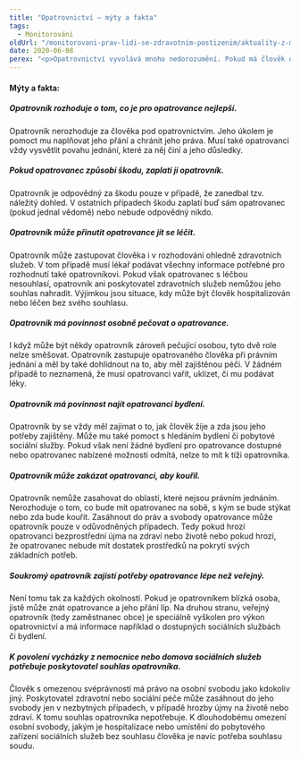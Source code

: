 ```yaml
---
title: "Opatrovnictví – mýty a fakta"
tags:
  - Monitorování
oldUrl: "/monitorovani-prav-lidi-se-zdravotnim-postizenim/aktuality-z-monitorovani/aktuality-z-monitorovani-2020/opatrovnictvi-myty-a-fakta/"
date: 2020-06-08
perex: "<p>Opatrovnictví vyvolává mnoho nedorozumění. Pokud má člověk opatrovníka, neznamená to, že pozbyl všechna svá práva a že za něj o všem rozhoduje někdo jiný. Opatrovník má opatrovanému především pomáhat naplňovat jeho potřeby a chránit jeho práva, nikoli jednat proti jeho vůli. Nejčastější mýty a fakta týkající se opatrovnictví přinášíme níže. </p>"
---
```


<!-- imported from the old website -->

<h4>Mýty a fakta:</h4><h5>Opatrovník rozhoduje o tom, co je pro opatrovance nejlepší.</h5><p>Opatrovník nerozhoduje za člověka pod opatrovnictvím. Jeho úkolem je pomoct mu naplňovat jeho přání a chránit jeho práva. Musí také opatrovanci vždy vysvětlit povahu jednání, které za něj činí a jeho důsledky.</p><h5>Pokud opatrovanec způsobí škodu, zaplatí ji opatrovník.</h5><p>Opatrovník je odpovědný za škodu pouze v případě, že zanedbal tzv. náležitý dohled. V ostatních případech škodu zaplatí buď sám opatrovanec (pokud jednal vědomě) nebo nebude odpovědný nikdo.</p><h5>Opatrovník může přinutit opatrovance jít se léčit.</h5><p>Opatrovník může zastupovat člověka i v rozhodování ohledně zdravotních služeb. V tom případě musí lékař podávat všechny informace potřebné pro rozhodnutí také opatrovníkovi. Pokud však opatrovanec s léčbou nesouhlasí, opatrovník ani poskytovatel zdravotních služeb nemůžou jeho souhlas nahradit. Výjimkou jsou situace, kdy může být člověk hospitalizován nebo léčen bez svého souhlasu.</p><h5>Opatrovník má povinnost osobně pečovat o opatrovance.</h5><p>I když může být někdy opatrovník zároveň pečující osobou, tyto dvě role nelze směšovat. Opatrovník zastupuje opatrovaného člověka při právním jednání a měl by také dohlídnout na to, aby měl zajištěnou péči. V žádném případě to neznamená, že musí opatrovanci vařit, uklízet, či mu podávat léky.</p><h5>Opatrovník má povinnost najít opatrovanci bydlení.</h5><p>Opatrovník by se vždy měl zajímat o to, jak člověk žije a zda jsou jeho potřeby zajištěny. Může mu také pomoct s hledáním bydlení či pobytové sociální služby. Pokud však není žádné bydlení pro opatrovance dostupné nebo opatrovanec nabízené možnosti odmítá, nelze to mít k tíži opatrovníka.</p><h5>Opatrovník může zakázat opatrovanci, aby kouřil.</h5><p>Opatrovník nemůže zasahovat do oblastí, které nejsou právním jednáním. Nerozhoduje o tom, co bude mít opatrovanec na sobě, s kým se bude stýkat nebo zda bude kouřit. Zasáhnout do práv a svobody opatrovance může opatrovník pouze v odůvodněných případech. Tedy pokud hrozí opatrovanci bezprostřední újma na zdraví nebo životě nebo pokud hrozí, že opatrovanec nebude mít dostatek prostředků na pokrytí svých základních potřeb.</p><h5>Soukromý opatrovník zajistí potřeby opatrovance lépe než veřejný.</h5><p>Není tomu tak za každých okolností. Pokud je opatrovníkem blízká osoba, jistě může znát opatrovance a jeho přání líp. Na druhou stranu, veřejný opatrovník (tedy zaměstnanec obce) je speciálně vyškolen pro výkon opatrovnictví a má informace například o dostupných sociálních službách či bydlení.</p><h5>K povolení vycházky z nemocnice nebo domova sociálních služeb potřebuje poskytovatel souhlas opatrovníka.</h5><p>Člověk s omezenou svéprávností má právo na osobní svobodu jako kdokoliv jiný. Poskytovatel zdravotní nebo sociální péče může zasáhnout do jeho svobody jen v nezbytných případech, v případě hrozby újmy na životě nebo zdraví. K tomu souhlas opatrovníka nepotřebuje. K dlouhodobému omezení osobní svobody, jakým je hospitalizace nebo umístění do pobytového zařízení sociálních služeb bez souhlasu člověka je navíc potřeba souhlasu soudu.</p>
